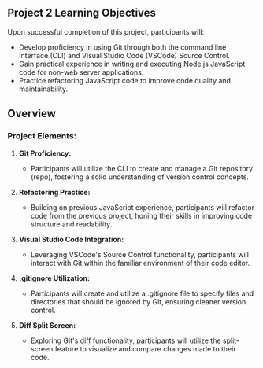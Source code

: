 ## Project 2 Learning Objectives

Upon successful completion of this project, participants will:

- Develop proficiency in using Git through both the command line interface (CLI) and Visual Studio Code (VSCode) Source Control.
- Gain practical experience in writing and executing Node.js JavaScript code for non-web server applications.
- Practice refactoring JavaScript code to improve code quality and maintainability.

## Overview

### Project Elements:

1. **Git Proficiency:**
   - Participants will utilize the CLI to create and manage a Git repository (repo), fostering a solid understanding of version control concepts.

2. **Refactoring Practice:**
   - Building on previous JavaScript experience, participants will refactor code from the previous project, honing their skills in improving code structure and readability.

3. **Visual Studio Code Integration:**
   - Leveraging VSCode's Source Control functionality, participants will interact with Git within the familiar environment of their code editor.

4. **.gitignore Utilization:**
   - Participants will create and utilize a .gitignore file to specify files and directories that should be ignored by Git, ensuring cleaner version control.

5. **Diff Split Screen:**
   - Exploring Git's diff functionality, participants will utilize the split-screen feature to visualize and compare changes made to their code.
